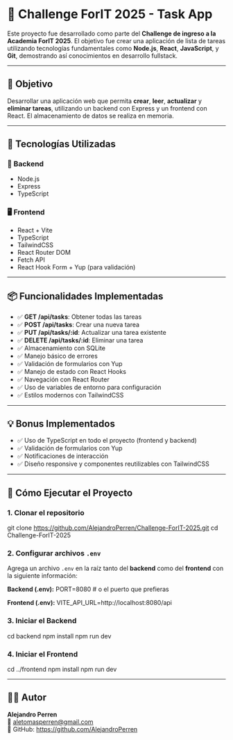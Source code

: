 # 🧠 Challenge ForIT 2025 - Task App

Este proyecto fue desarrollado como parte del **Challenge de ingreso a la Academia ForIT 2025**. El objetivo fue crear una aplicación de lista de tareas utilizando tecnologías fundamentales como **Node.js**, **React**, **JavaScript**, y **Git**, demostrando así conocimientos en desarrollo fullstack.

---

## 🎯 Objetivo

Desarrollar una aplicación web que permita **crear**, **leer**, **actualizar** y **eliminar tareas**, utilizando un backend con Express y un frontend con React. El almacenamiento de datos se realiza en memoria.

---

## 🚀 Tecnologías Utilizadas

### 🔧 Backend

- Node.js  
- Express  
- TypeScript  

### 🖥️ Frontend

- React + Vite  
- TypeScript  
- TailwindCSS  
- React Router DOM  
- Fetch API  
- React Hook Form + Yup (para validación)

---

## 📦 Funcionalidades Implementadas

- ✅ **GET /api/tasks**: Obtener todas las tareas  
- ✅ **POST /api/tasks**: Crear una nueva tarea  
- ✅ **PUT /api/tasks/:id**: Actualizar una tarea existente  
- ✅ **DELETE /api/tasks/:id**: Eliminar una tarea  
- ✅ Almacenamiento con SQLite  
- ✅ Manejo básico de errores  
- ✅ Validación de formularios con Yup  
- ✅ Manejo de estado con React Hooks  
- ✅ Navegación con React Router  
- ✅ Uso de variables de entorno para configuración  
- ✅ Estilos modernos con TailwindCSS  

---

## 💡 Bonus Implementados

- ✅ Uso de TypeScript en todo el proyecto (frontend y backend)  
- ✅ Validación de formularios con Yup  
- ✅ Notificaciones de interacción  
- ✅ Diseño responsive y componentes reutilizables con TailwindCSS  

---

## 🧪 Cómo Ejecutar el Proyecto

### 1. Clonar el repositorio
git clone https://github.com/AlejandroPerren/Challenge-ForIT-2025.git cd Challenge-ForIT-2025


### 2. Configurar archivos `.env`

Agrega un archivo `.env` en la raíz tanto del **backend** como del **frontend** con la siguiente información:

**Backend (.env):**
PORT=8080 # o el puerto que prefieras

**Frontend (.env):**
VITE_API_URL=http://localhost:8080/api

### 3. Iniciar el Backend
cd backend npm install npm run dev

### 4. Iniciar el Frontend
cd ../frontend npm install npm run dev


---

## 👨‍💻 Autor

**Alejandro Perren**  
📧 aletomasperren@gmail.com  
🔗 GitHub: https://github.com/AlejandroPerren
